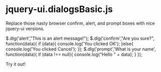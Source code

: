 # jquery-ui.dialogsBasic.js

Replace those nasty browser confirm, alert, and prompt boxes with nice jquery-ui versions.

$.dlg('alert',"This is an alert message!");
$.dlg('confirm',"Are you sure?", function(data){ if (data){ console.log('You clicked OK'); }else{ console.log('You clicked Cancel'); });
$.dlg('prompt','What is your name', function(data){ if (data !== null){ console.log("Hello " + data); } });

Try it out!
